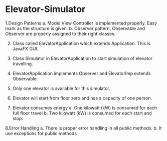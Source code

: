 # Elevator-Simulator

1.Design Patterns
a. Model View Controller is implemented properly. Easy mark as the structure is given.
b. Observer pattern, Observable and Observer are properly assigned to their right classes.

2. Class called ElevatorApplication which extends Application. This is JavaFX GUI.

3. Class Simulator in ElevatorApplication to start simulation of elevator travelling.

4. ElevatorApplication implements Observer and ElevatorImp extends Observable.

5. Only one elevator is available for this simulator.

6. Elevator will start from floor zero and has a capacity of one person.

7. Elevator consumes energy
a. One kilowatt (kW) is consumed for each full floor travel
b. Two kilowatt (kW) is consumed for each start and stop.

8.Error Handling
a. There is proper error handling in all public methods.
b. It use exceptions for public methods
